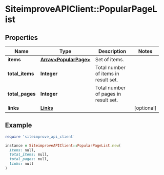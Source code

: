 # SiteimproveAPIClient::PopularPageList

## Properties

| Name | Type | Description | Notes |
| ---- | ---- | ----------- | ----- |
| **items** | [**Array&lt;PopularPage&gt;**](PopularPage.md) | Set of items. |  |
| **total_items** | **Integer** | Total number of items in result set. |  |
| **total_pages** | **Integer** | Total number of pages in result set. |  |
| **links** | [**Links**](Links.md) |  | [optional] |

## Example

```ruby
require 'siteimprove_api_client'

instance = SiteimproveAPIClient::PopularPageList.new(
  items: null,
  total_items: null,
  total_pages: null,
  links: null
)
```

